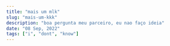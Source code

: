 ```yaml
---
title: "mais um mlk"
slug: "mais-um-kkk"
description: "boa pergunta meu parceiro, eu nao faço ideia"
date: "08 Sep, 2022"
tags: ["i", "dont", "know"]
---
```

